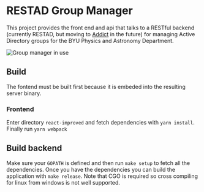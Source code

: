 # RESTAD Group Manager

This project provides the front end and api that talks to a RESTful backend (currently RESTAD, but moving to [Addict](http://github.com/dthree/addict) in the future) for managing Active Directory groups for the BYU Physics and Astronomy Department.

![Group manager in use](example.gif)


## Build
The fontend must be built first because it is embeded into the resulting server binary.

### Frontend
Enter directory `react-improved` and fetch dependencies with `yarn install`. Finally run `yarn webpack`

## Build backend
Make sure your `GOPATH` is defined and then run `make setup` to fetch all the dependencies.
Once you have the dependencies you can build the application with `make release`. Note that CGO is required so cross compiling for linux from windows is not well supported.

